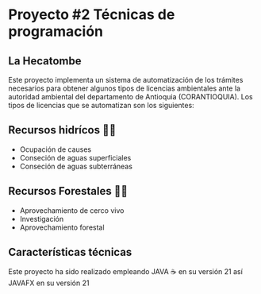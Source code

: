 # Proyecto #2 Técnicas de programación

## La Hecatombe

Este proyecto implementa un sistema de automatización de los trámites necesarios para obtener algunos tipos de licencias ambientales ante la autoridad ambiental del departamento de Antioquia (CORANTIOQUIA). Los tipos de licencias que se automatizan son los siguientes:

## Recursos hidrícos  🌊🌊
* Ocupación de causes
* Conseción de aguas superficiales 
* Conseción de aguas subterráneas

## Recursos Forestales 🌲🌳
* Aprovechamiento de cerco vivo
* Investigación
* Aprovechamiento forestal

## Características técnicas

Este proyecto ha sido realizado empleando JAVA ☕ en su versión 21 así JAVAFX en su versión 21
